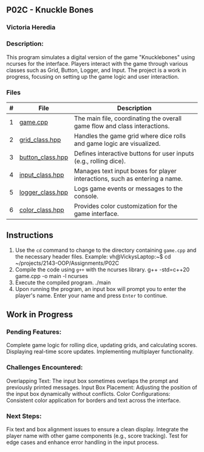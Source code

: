 ## P02C - Knuckle Bones
### Victoria Heredia
### Description:

This program simulates a digital version of the game "Knucklebones" using ncurses for the interface. Players interact with the game through various classes such as Grid, Button, Logger, and Input. The project is a work in progress, focusing on setting up the game logic and user interaction.


### Files

|   #   | File             | Description                                        |
| :---: | ---------------- | -------------------------------------------------- |
|   1   | [game.cpp](./game.cpp)   | The main file, coordinating the overall game flow and class interactions.  |
|   2   | [grid_class.hpp](./grid_class.hpp) | Handles the game grid where dice rolls and game logic are visualized. |
|   3   | [button_class.hpp](./button_class.hpp) | Defines interactive buttons for user inputs (e.g., rolling dice).  |
|   4   | [input_class.hpp](./input_class.hpp)   | Manages text input boxes for player interactions, such as entering a name. |
|   5   | [logger_class.hpp](./logger_class.hpp)   | Logs game events or messages to the console. |
|   6   | [color_class.hpp](./color_class.hpp)   | Provides color customization for the game interface. |


## Instructions

1. Use the `cd` command to change to the directory containing `game.cpp` and the necessary header files.
    Example:
    vh@VickysLaptop:~$ cd ~/projects/2143-OOP/Assignments/P02C  
2. Compile the code using `g++` with the ncurses library.
    g++ -std=c++20 game.cpp -o main -l ncurses  
3. Execute the compiled program.
    ./main  
4. Upon running the program, an input box will prompt you to enter the player's name. Enter your name and press `Enter` to continue.

## Work in Progress 
### Pending Features:

Complete game logic for rolling dice, updating grids, and calculating scores.
Displaying real-time score updates.
Implementing multiplayer functionality.

### Challenges Encountered:

Overlapping Text: The input box sometimes overlaps the prompt and previously printed messages.
Input Box Placement: Adjusting the position of the input box dynamically without conflicts.
Color Configurations: Consistent color application for borders and text across the interface.

### Next Steps:

Fix text and box alignment issues to ensure a clean display.
Integrate the player name with other game components (e.g., score tracking).
Test for edge cases and enhance error handling in the input process.